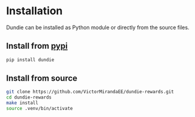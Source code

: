 # Installation

Dundie can be installed as Python module or directly from the source files.

## Install from [pypi](https://pypi.org/project/dundie)

```bash
pip install dundie
```

## Install from source

```bash
git clone https://github.com/VictorMirandaEE/dundie-rewards.git
cd dundie-rewards
make install
source .venv/bin/activate
```
